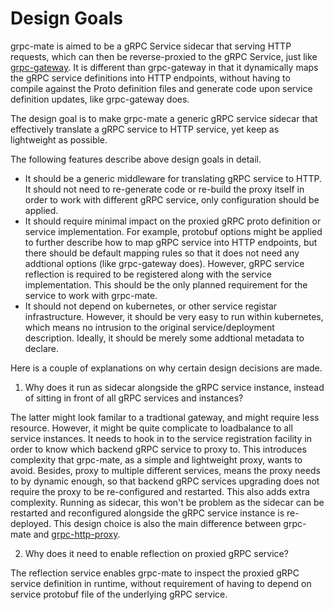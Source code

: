 # Design Goals

grpc-mate is aimed to be a gRPC Service sidecar that serving HTTP requests, which can then be reverse-proxied to the gRPC Service, just like [grpc-gateway](https://github.com/grpc-ecosystem/grpc-gateway). It is different than grpc-gateway in that it dynamically maps the gRPC service definitions into HTTP endpoints, without having to compile against the Proto definition files and generate code upon service definition updates, like grpc-gateway does.

The design goal is to make grpc-mate a generic gRPC service sidecar that effectively translate a gRPC service to HTTP service, yet keep as lightweight as possible.

The following features describe above design goals in detail.

* It should be a generic middleware for translating gRPC service to HTTP. It should not need to re-generate code or re-build the proxy itself in order to work with different gRPC service, only configuration should be applied.
* It should require minimal impact on the proxied gRPC proto definition or service implementation. For example, protobuf options might be applied to further describe how to map gRPC service into HTTP endpoints, but there should be default mapping rules so that it does not need any addtional options (like grpc-gateway does). However, gRPC service reflection is required to be registered along with the service implementation. This should be the only planned requirement for the service to work with grpc-mate.
* It should not depend on kubernetes, or other service registar infrastructure. However, it should be very easy to run within kubernetes, which means no intrusion to the original service/deployment description. Ideally, it should be merely some addtional metadata to declare.

Here is a couple of explanations on why certain design decisions are made.

1. Why does it run as sidecar alongside the gRPC service instance, instead of sitting in front of all gRPC services and instances?

The latter might look familar to a tradtional gateway, and might require less resource. However, it might be quite complicate to loadbalance to all service instances. It needs to hook in to the service registration facility in order to know which backend gRPC service to proxy to. This introduces complexity that grpc-mate, as a simple and lightweight proxy, wants to avoid. Besides, proxy to multiple different services, means the proxy needs to by dynamic enough, so that backend gRPC services upgrading does not require the proxy to be re-configured and restarted. This also adds extra complexity. Running as sidecar, this won't be problem as the sidecar can be restarted and reconfigured alongside the gRPC service instance is re-deployed. This design choice is also the main difference between grpc-mate and [grpc-http-proxy](https://github.com/mercari/grpc-http-proxy).

2. Why does it need to enable reflection on proxied gRPC service?

The reflection service enables grpc-mate to inspect the proxied gRPC service definition in runtime, without requirement of having to depend on service protobuf file of the underlying gRPC service.